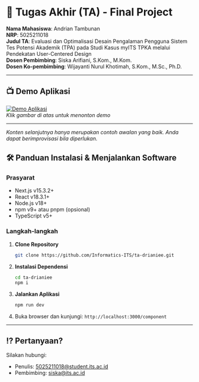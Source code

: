 # 🏁 Tugas Akhir (TA) - Final Project
  
**Nama Mahasiswa**: Andrian Tambunan  
**NRP**: 5025211018  
**Judul TA**: Evaluasi dan Optimalisasi Desain Pengalaman Pengguna Sistem Tes Potensi Akademik (TPA) pada Studi Kasus myITS TPKA melalui Pendekatan User-Centered Design  
**Dosen Pembimbing**: Siska Arifiani, S.Kom., M.Kom.  
**Dosen Ko-pembimbing**: Wijayanti Nurul Khotimah, S.Kom., M.Sc., Ph.D.  

---

## 📺 Demo Aplikasi  
  
[![Demo Aplikasi](<img width="6000" height="3375" alt="test ppt-1" src="https://github.com/user-attachments/assets/45ba3bff-704f-458a-b7b8-85dc87d4fe47" />
)](https://www.youtube.com/watch?v=FZzLCT1cSRQ)  
*Klik gambar di atas untuk menonton demo*

---

*Konten selanjutnya hanya merupakan contoh awalan yang baik. Anda dapat berimprovisasi bila diperlukan.*

## 🛠 Panduan Instalasi & Menjalankan Software  

### Prasyarat  
  - Next.js v15.3.2+
  - React v18.3.1+
  - Node.js v18+
  - npm v9+ atau pnpm (opsional)
  - TypeScript v5+

### Langkah-langkah  
1. **Clone Repository**  
   ```bash
   git clone https://github.com/Informatics-ITS/ta-drianiee.git
   ```
2. **Instalasi Dependensi**
   ```bash
   cd ta-drianiee
   npm i
   ```
4. **Jalankan Aplikasi**
   ```bash
   npm run dev
   ```
5. Buka browser dan kunjungi: `http://localhost:3000/component` 

---

## ⁉️ Pertanyaan?

Silakan hubungi:

* Penulis: [5025211018@student.its.ac.id](mailto:5025211018@student.its.ac.id)
* Pembimbing: [siska@its.ac.id](mailto:siska@its.ac.id)
